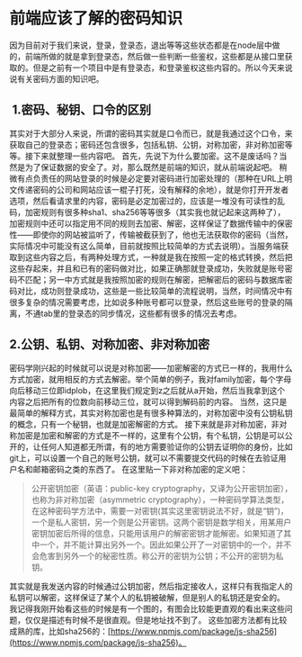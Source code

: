# 前端应该了解的密码知识

因为目前对于我们来说，登录，登录态，退出等等这些状态都是在node层中做的，前端所做的就是拿到登录态，然后做一些判断一些鉴权，这些都是从接口里获取的。但是之前有一个项目中是有登录态，和登录鉴权这些内容的。所以今天来说说有关密码方面的知识吧。

##  1.密码、秘钥、口令的区别

其实对于大部分人来说，所谓的密码其实就是口令而已，就是我通过这个口令，来获取自己的登录态；密码还包含很多，包括私钥、公钥，对称加密，非对称加密等等。接下来就整理一些内容吧。
首先，先说下为什么要加密。这不是废话吗？当然是为了保证数据的安全了。对，那么既然是前端的知识，就从前端说起吧。
稍微有点负责任的网站登录的时候是必定要对密码进行加密处理的（那种在URL上明文传递密码的公司和网站应该一棍子打死，没有解释的余地），就是你打开开发者选项，然后看请求里的内容，密码是必定加密过的，应该是一堆没有可读性的乱码，加密规则有很多种sha1、sha256等等很多（其实我也就记起来这两种了），加密规则中还可以指定用不同的规则去加密、解密，这样保证了数据传输中的保密性——即使你的网站被监听了，传输被截获到了，他也无法获取你的密码（当然，实际情况中可能没有这么简单，目前就按照比较简单的方式去说明）。当服务端获取到这些内容之后，有两种处理方式，一种就是我在按照一定的格式转换，然后把这些存起来，并且和已有的密码做对比，如果正确那就登录成功，失败就是账号密码不匹配；另一中方式就是我按照加密的规则在解密，把解密后的密码与数据库密码对比，成功则登录成功，这些是一些比较简单的流程说明，当然，时间情况中有很多复杂的情况需要考虑，比如说多种账号都可以登录，然后这些账号的登录的隔离，不通tab里的登录态的同步情况，这些都有很多的情况去考虑。

## 2.公钥、私钥、对称加密、非对称加密

密码学刚兴起的时候就可以说是对称加密——加密解密的方式已一样的，我用什么方式加密，就用相反的方式去解密。举个简单的例子，我对family加密，每个字母向后移动三位即idplob，在这里我们规定到z之后就从a开始，然后当我拿到这个内容之后把所有的位数向前移动三位，就可以得到解码前的内容。
当然，这只是最简单的解释方式，其实对称加密也是有很多种算法的，对称加密中没有公钥私钥的概念，只有一个秘钥，也就是加密解密的方式。
接下来就是非对称加密，非对称加密是加密和解密的方式是不一样的，这里有个公钥，有个私钥，公钥是可以公开的，让任何人知道都无所谓，有的地方需要验证你的公钥去证明你的身份，比如git上，可以设置一个自己的账号公钥，就可以不需要提交代码的时候在去验证用户名和邮箱密码之类的东西了。
在这里贴一下非对称加密的定义吧：
> 公开密钥加密（英语：public-key cryptography，又译为公开密钥加密），也称为非对称加密（asymmetric cryptography），一种密码学算法类型，在这种密码学方法中，需要一对密钥(其实这里密钥说法不好，就是“钥”)，一个是私人密钥，另一个则是公开密钥。这两个密钥是数学相关，用某用户密钥加密后所得的信息，只能用该用户的解密密钥才能解密。如果知道了其中一个，并不能计算出另外一个。因此如果公开了一对密钥中的一个，并不会危害到另外一个的秘密性质。称公开的密钥为公钥；不公开的密钥为私钥。

其实就是我发送内容的时候通过公钥加密，然后指定接收人，这样只有我指定人的私钥可以解密，这样保证了某个人的私钥被破解，但是别人的私钥还是安全的。
我记得我刚开始看这些的时候是有一个图的，有图会比较能更直观的看出来这些问题，仅仅是描述有时候不是很直观。但是地址找不到了。
这些加密方法都有比较成熟的库，比如sha256的：[https://www.npmjs.com/package/js-sha256](https://www.npmjs.com/package/js-sha256)。
